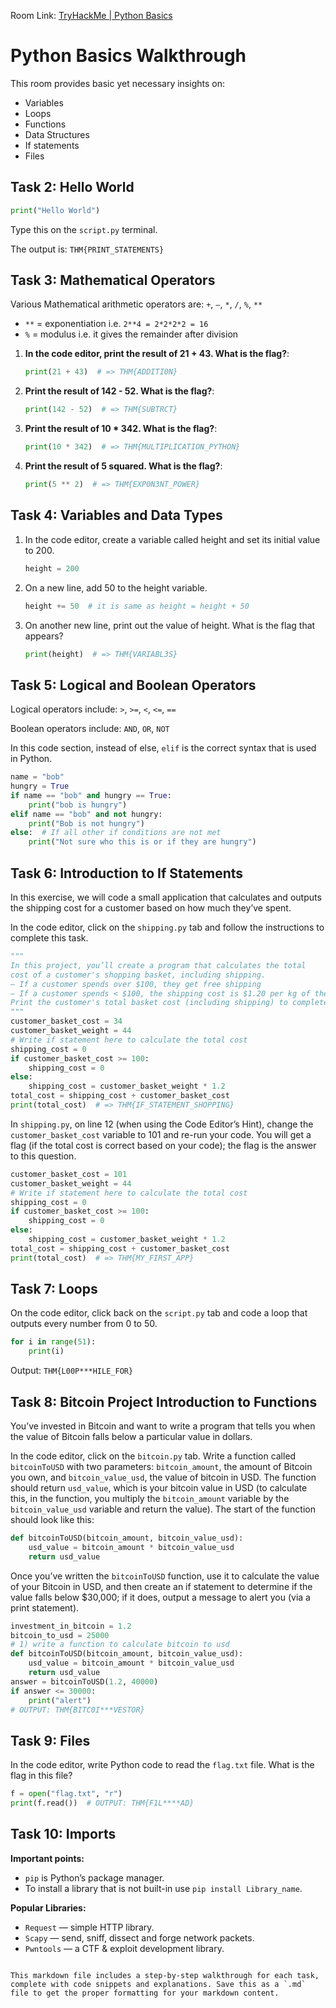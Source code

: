 Room Link:
[TryHackMe | Python Basics](https://tryhackme.com/r/room/pythonbasics)


# Python Basics Walkthrough
This room provides basic yet necessary insights on:
- Variables
- Loops
- Functions
- Data Structures
- If statements
- Files

## Task 2: Hello World
```python
print("Hello World")
```
Type this on the `script.py` terminal.

The output is: `THM{PRINT_STATEMENTS}`

## Task 3: Mathematical Operators

Various Mathematical arithmetic operators are: `+`, `—`, `*`, `/`, `%`, `**`

- `**` = exponentiation i.e. `2**4 = 2*2*2*2 = 16`
- `%` = modulus i.e. it gives the remainder after division

1. **In the code editor, print the result of 21 + 43. What is the flag?**:
    ```python
    print(21 + 43)  # => THM{ADDITI0N}
    ```

2. **Print the result of 142 - 52. What is the flag?**:
    ```python
    print(142 - 52)  # => THM{SUBTRCT}
    ```

3. **Print the result of 10 * 342. What is the flag?**:
    ```python
    print(10 * 342)  # => THM{MULTIPLICATION_PYTHON}
    ```

4. **Print the result of 5 squared. What is the flag?**:
    ```python
    print(5 ** 2)  # => THM{EXP0N3NT_POWER}
    ```

## Task 4: Variables and Data Types

1. In the code editor, create a variable called height and set its initial value to 200.
    ```python
    height = 200
    ```

2. On a new line, add 50 to the height variable.
    ```python
    height += 50  # it is same as height = height + 50
    ```

3. On another new line, print out the value of height. What is the flag that appears?
    ```python
    print(height)  # => THM{VARIABL3S}
    ```

## Task 5: Logical and Boolean Operators

Logical operators include: `>`, `>=`, `<`, `<=`, `==`

Boolean operators include: `AND`, `OR`, `NOT`

In this code section, instead of else, `elif` is the correct syntax that is used in Python.

```python
name = "bob"
hungry = True
if name == "bob" and hungry == True:
    print("bob is hungry")
elif name == "bob" and not hungry:
    print("Bob is not hungry")
else:  # If all other if conditions are not met
    print("Not sure who this is or if they are hungry")
```

## Task 6: Introduction to If Statements

In this exercise, we will code a small application that calculates and outputs the shipping cost for a customer based on how much they’ve spent.

In the code editor, click on the `shipping.py` tab and follow the instructions to complete this task.

```python
"""
In this project, you’ll create a program that calculates the total
cost of a customer's shopping basket, including shipping.
— If a customer spends over $100, they get free shipping
— If a customer spends < $100, the shipping cost is $1.20 per kg of the basket's weight
Print the customer's total basket cost (including shipping) to complete this exercise.
"""
customer_basket_cost = 34
customer_basket_weight = 44
# Write if statement here to calculate the total cost
shipping_cost = 0
if customer_basket_cost >= 100:
    shipping_cost = 0
else:
    shipping_cost = customer_basket_weight * 1.2
total_cost = shipping_cost + customer_basket_cost
print(total_cost)  # => THM{IF_STATEMENT_SHOPPING}
```

In `shipping.py`, on line 12 (when using the Code Editor’s Hint), change the `customer_basket_cost` variable to 101 and re-run your code. You will get a flag (if the total cost is correct based on your code); the flag is the answer to this question.

```python
customer_basket_cost = 101
customer_basket_weight = 44
# Write if statement here to calculate the total cost
shipping_cost = 0
if customer_basket_cost >= 100:
    shipping_cost = 0
else:
    shipping_cost = customer_basket_weight * 1.2
total_cost = shipping_cost + customer_basket_cost
print(total_cost)  # => THM{MY_FIRST_APP}
```

## Task 7: Loops

On the code editor, click back on the `script.py` tab and code a loop that outputs every number from 0 to 50.

```python
for i in range(51):
    print(i)
```
Output: `THM{L00P***HILE_FOR}`

## Task 8: Bitcoin Project Introduction to Functions

You’ve invested in Bitcoin and want to write a program that tells you when the value of Bitcoin falls below a particular value in dollars.

In the code editor, click on the `bitcoin.py` tab. Write a function called `bitcoinToUSD` with two parameters: `bitcoin_amount`, the amount of Bitcoin you own, and `bitcoin_value_usd`, the value of bitcoin in USD. The function should return `usd_value`, which is your bitcoin value in USD (to calculate this, in the function, you multiply the `bitcoin_amount` variable by the `bitcoin_value_usd` variable and return the value). The start of the function should look like this:

```python
def bitcoinToUSD(bitcoin_amount, bitcoin_value_usd):
    usd_value = bitcoin_amount * bitcoin_value_usd
    return usd_value
```

Once you’ve written the `bitcoinToUSD` function, use it to calculate the value of your Bitcoin in USD, and then create an if statement to determine if the value falls below $30,000; if it does, output a message to alert you (via a print statement).

```python
investment_in_bitcoin = 1.2
bitcoin_to_usd = 25000
# 1) write a function to calculate bitcoin to usd
def bitcoinToUSD(bitcoin_amount, bitcoin_value_usd):
    usd_value = bitcoin_amount * bitcoin_value_usd
    return usd_value
answer = bitcoinToUSD(1.2, 40000)
if answer <= 30000:
    print("alert")
# OUTPUT: THM{BITC0I***VESTOR}
```

## Task 9: Files

In the code editor, write Python code to read the `flag.txt` file. What is the flag in this file?

```python
f = open("flag.txt", "r")
print(f.read())  # OUTPUT: THM{F1L****AD}
```

## Task 10: Imports

**Important points:**
- `pip` is Python’s package manager.
- To install a library that is not built-in use `pip install Library_name`.

**Popular Libraries:**
- `Request` — simple HTTP library.
- `Scapy` — send, sniff, dissect and forge network packets.
- `Pwntools` — a CTF & exploit development library.
```

This markdown file includes a step-by-step walkthrough for each task, complete with code snippets and explanations. Save this as a `.md` file to get the proper formatting for your markdown content.